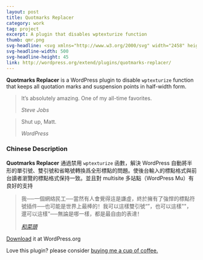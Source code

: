 ```yaml
---
layout: post
title: Quotmarks Replacer
category: work
tag: project
excerpt: A plugin that disables wptexturize function
thumb: qmr.png
svg-headline: <svg xmlns="http://www.w3.org/2000/svg" width="2458" height="223" viewBox="0 0 2458 223"><g><path d="M713.983 174.005c-10.708 0-19.963-1.854-27.762-5.553-7.802-3.699-14.212-8.824-19.235-15.368-5.025-6.544-8.759-14.277-11.204-23.2-2.448-8.924-3.668-18.671-3.668-29.25 0-10.575 1.221-20.39 3.668-29.447 2.445-9.054 6.179-16.887 11.204-23.499 5.023-6.609 11.434-11.765 19.235-15.467 7.799-3.699 17.054-5.552 27.762-5.552 10.708 0 19.96 1.853 27.762 5.552 7.799 3.703 14.209 8.858 19.235 15.467 5.022 6.612 8.756 14.445 11.204 23.499 2.445 9.057 3.668 18.872 3.668 29.447 0 10.578-1.224 20.326-3.668 29.25-2.448 8.923-6.182 16.656-11.204 23.2-5.026 6.544-11.437 11.669-19.235 15.368-7.801 3.699-17.053 5.553-27.762 5.553zm0-24.193c20.49 0 30.737-16.391 30.737-49.178 0-16.39-2.479-28.685-7.436-36.883-4.958-8.195-12.661-12.294-23.103-12.294-20.756 0-31.133 16.394-31.133 49.178 0 32.787 10.312 49.177 30.935 49.177zm65.44 32.917c-.266 3.833-.728 7.765-1.388 11.799-.663 4.031-1.72 7.833-3.173 11.402l-49.179-7.932c.397-2.776.725-5.125.992-7.04.263-1.918.595-3.702.992-5.354.396-1.654.858-3.306 1.388-4.957.527-1.654 1.122-3.47 1.785-5.453l48.583 7.535zM796.08 69.105c4.759-.793 9.451-1.189 14.08-1.189 4.626 0 9.32.396 14.08 1.189v54.333c0 5.423.427 9.884 1.289 13.386.858 3.504 2.181 6.28 3.966 8.328 1.785 2.051 3.997 3.504 6.643 4.362 2.643.861 5.751 1.289 9.32 1.289 4.889 0 8.988-.462 12.294-1.388v-80.31c4.759-.793 9.385-1.189 13.881-1.189 4.626 0 9.32.396 14.079 1.189v98.554c-4.232 1.456-9.816 2.875-16.756 4.264-6.94 1.388-14.179 2.082-21.714 2.082-6.742 0-13.221-.53-19.434-1.587-6.215-1.057-11.669-3.303-16.36-6.742-4.694-3.436-8.428-8.458-11.204-15.07-2.776-6.609-4.165-15.399-4.165-26.374v-55.127zM952.736 174.005c-8.329 0-15.566-1.357-21.714-4.065s-11.238-6.476-15.27-11.303c-4.034-4.824-7.074-10.476-9.122-16.955-2.051-6.476-3.074-13.483-3.074-21.02 0-7.535 1.022-14.605 3.074-21.217 2.048-6.609 5.087-12.326 9.122-17.153 4.031-4.824 9.122-8.626 15.27-11.402 6.147-2.776 13.385-4.164 21.714-4.164s15.598 1.388 21.813 4.164c6.212 2.776 11.368 6.578 15.467 11.402 4.096 4.827 7.139 10.544 9.122 17.153 1.983 6.612 2.975 13.682 2.975 21.217 0 7.536-.992 14.544-2.975 21.02-1.983 6.479-5.026 12.131-9.122 16.955-4.099 4.827-9.255 8.595-15.467 11.303-6.215 2.707-13.484 4.065-21.813 4.065zm0-21.416c7.402 0 12.722-2.742 15.963-8.229 3.238-5.484 4.858-13.386 4.858-23.697s-1.621-18.209-4.858-23.696c-3.241-5.484-8.561-8.229-15.963-8.229-7.272 0-12.527 2.745-15.765 8.229-3.241 5.487-4.858 13.385-4.858 23.696 0 10.312 1.617 18.213 4.858 23.697 3.238 5.487 8.493 8.229 15.765 8.229zM1025.114 90.521h-12.89l-.991-3.966 37.082-47.393h4.561v29.943h23.995c.396 1.983.66 3.768.793 5.354.13 1.586.198 3.241.198 4.958 0 1.853-.068 3.638-.198 5.354-.133 1.72-.397 3.638-.793 5.751h-23.995v40.254c0 4.1.329 7.405.992 9.915.66 2.513 1.617 4.496 2.875 5.949 1.255 1.456 2.807 2.447 4.66 2.975 1.85.529 4.031.793 6.544.793 1.983 0 3.932-.164 5.85-.496 1.915-.328 3.601-.626 5.057-.892.923 2.513 1.586 5.124 1.983 7.832.397 2.711.595 5.125.595 7.238 0 1.456-.034 2.677-.099 3.668-.068.992-.167 1.952-.297 2.876-6.083 1.453-12.363 2.181-18.839 2.181-12.031 0-21.218-2.807-27.564-8.428-6.346-5.617-9.519-14.772-9.519-27.464v-46.402zM1096.304 69.105c1.85-.396 3.699-.694 5.552-.892 1.85-.198 3.898-.297 6.147-.297 2.246 0 4.229.099 5.949.297 1.717.198 3.501.496 5.354.892.396.663.759 1.621 1.09 2.875.329 1.258.626 2.578.893 3.966.263 1.388.496 2.745.694 4.065.198 1.323.363 2.448.496 3.371 1.056-1.983 2.444-3.966 4.164-5.949 1.717-1.983 3.768-3.768 6.147-5.354 2.379-1.586 5.057-2.875 8.031-3.867 2.975-.992 6.312-1.487 10.014-1.487 15.994 0 26.241 6.082 30.737 18.243 2.643-4.889 6.376-9.152 11.204-12.79 4.824-3.634 10.938-5.453 18.343-5.453 11.632 0 20.192 3.207 25.681 9.617 5.484 6.414 8.229 16.428 8.229 30.042v65.24c-4.76.793-9.453 1.189-14.078 1.189-4.63 0-9.321-.396-14.08-1.189v-57.903c0-7.138-.893-12.623-2.677-16.458-1.785-3.833-5.388-5.75-10.808-5.75-2.25 0-4.461.332-6.643.992-2.181.663-4.164 1.884-5.949 3.668-1.785 1.785-3.241 4.297-4.363 7.535-1.125 3.241-1.686 7.436-1.686 12.592v55.325c-4.759.793-9.454 1.189-14.08 1.189-4.629 0-9.32-.396-14.079-1.189v-57.903c0-7.138-.893-12.623-2.677-16.458-1.785-3.833-5.388-5.75-10.808-5.75-2.25 0-4.496.332-6.742.992-2.25.663-4.263 1.952-6.048 3.867-1.785 1.918-3.207 4.595-4.263 8.031-1.06 3.439-1.586 7.932-1.586 13.484v53.738c-4.759.793-9.454 1.189-14.08 1.189-4.629 0-9.32-.396-14.079-1.189v-102.521zM1319.789 104.204c0-3.172-.53-5.75-1.587-7.733-1.06-1.983-2.513-3.535-4.362-4.66-1.853-1.122-4.133-1.884-6.841-2.28-2.712-.396-5.72-.595-9.023-.595-7.139 0-14.742 1.388-22.805 4.164-1.853-3.436-3.241-6.674-4.164-9.716-.927-3.04-1.388-6.674-1.388-10.907 5.815-1.983 11.631-3.436 17.45-4.362 5.815-.923 11.235-1.388 16.261-1.388 13.748 0 24.49 3.306 32.224 9.915 7.734 6.612 11.601 17.187 11.601 31.728v59.489c-4.629 1.456-10.246 2.845-16.855 4.164-6.612 1.32-14.079 1.983-22.408 1.983-6.742 0-12.924-.595-18.541-1.785-5.62-1.189-10.444-3.173-14.476-5.949-4.034-2.775-7.14-6.345-9.32-10.708-2.182-4.362-3.272-9.716-3.272-16.062s1.354-11.666 4.065-15.963c2.708-4.295 6.213-7.733 10.51-10.312 4.295-2.578 9.088-4.428 14.377-5.553 5.286-1.122 10.575-1.686 15.864-1.686 3.833 0 8.062.199 12.691.595v-2.379zm0 20.425c-1.587-.264-3.306-.496-5.156-.694-1.853-.198-3.504-.298-4.957-.298-6.479 0-11.601 1.159-15.368 3.471-3.769 2.314-5.652 6.048-5.652 11.203 0 3.439.726 6.083 2.182 7.933 1.453 1.853 3.204 3.207 5.255 4.064 2.048.861 4.229 1.389 6.544 1.587 2.312.198 4.329.297 6.049.297 1.982 0 3.966-.164 5.948-.495 1.983-.329 3.7-.626 5.156-.893v-26.175zM1370.155 69.105c1.983-.396 3.867-.694 5.652-.892 1.784-.198 3.733-.297 5.85-.297 1.982 0 3.932.133 5.85.396 1.915.267 3.799.595 5.651.991.396.663.76 1.621 1.091 2.875.328 1.258.626 2.578.893 3.966.264 1.388.496 2.776.694 4.165l.495 3.47c2.906-4.096 6.477-7.765 10.709-11.006 4.229-3.238 9.519-4.858 15.863-4.858 1.32 0 2.842.068 4.562.198 1.717.133 2.975.332 3.768.595.264 1.323.462 2.844.595 4.561.13 1.72.198 3.504.198 5.354 0 2.25-.099 4.694-.297 7.337-.198 2.646-.564 5.156-1.091 7.535-1.456-.263-3.074-.396-4.858-.396h-3.272c-2.249 0-4.759.232-7.535.694-2.776.465-5.422 1.686-7.932 3.669-2.514 1.983-4.596 4.957-6.247 8.923-1.654 3.966-2.479 9.518-2.479 16.657v48.781c-2.38.396-4.76.66-7.139.793-2.38.131-4.694.198-6.94.198-2.25 0-4.53-.067-6.842-.198-2.314-.133-4.729-.396-7.238-.793v-102.718zM1450.069 26.669c4.492-.793 9.122-1.19 13.881-1.19s9.45.397 14.079 1.19v144.956c-4.629.793-9.32 1.189-14.079 1.189s-9.389-.396-13.881-1.189v-144.956zm31.927 91.218l25.382-48.782c5.156-.793 10.377-1.189 15.666-1.189 5.022 0 9.915.396 14.675 1.189l-26.176 47.393 30.538 55.127c-5.422.793-10.644 1.189-15.666 1.189-4.629 0-9.519-.396-14.674-1.189l-29.745-53.738zM1575.79 127.008c-7.405-2.113-13.187-5.255-17.351-9.419-4.165-4.164-6.247-10.411-6.247-18.739 0-10.045 3.601-17.912 10.808-23.597 7.204-5.683 17.02-8.527 29.447-8.527 5.156 0 10.244.465 15.27 1.388 5.022.926 10.113 2.314 15.27 4.164-.267 3.439-.927 7.009-1.983 10.708-1.06 3.703-2.314 6.94-3.768 9.717-3.173-1.32-6.677-2.479-10.51-3.47-3.836-.992-7.867-1.487-12.097-1.487-4.496 0-8 .694-10.51 2.082-2.513 1.388-3.768 3.604-3.768 6.643 0 2.909.893 4.958 2.677 6.147 1.785 1.189 4.329 2.314 7.635 3.371l11.303 3.371c3.7 1.06 7.04 2.349 10.015 3.867 2.975 1.521 5.519 3.405 7.635 5.651 2.113 2.249 3.768 5.025 4.957 8.328 1.19 3.307 1.785 7.337 1.785 12.097 0 4.893-1.025 9.453-3.074 13.683-2.051 4.232-5.025 7.9-8.923 11.005-3.901 3.108-8.626 5.553-14.179 7.337-5.553 1.785-11.833 2.678-18.839 2.678-3.173 0-6.082-.1-8.726-.298-2.646-.198-5.189-.529-7.634-.991-2.448-.465-4.858-1.025-7.238-1.686s-4.958-1.519-7.734-2.578c.264-3.569.893-7.17 1.885-10.807.991-3.635 2.28-7.17 3.866-10.609 4.363 1.72 8.493 3.009 12.395 3.867 3.897.861 7.963 1.288 12.195 1.288 1.85 0 3.866-.164 6.048-.495 2.182-.329 4.195-.924 6.048-1.785 1.851-.858 3.402-1.982 4.66-3.371 1.255-1.388 1.884-3.203 1.884-5.453 0-3.173-.96-5.453-2.875-6.841-1.918-1.389-4.595-2.609-8.031-3.669l-12.296-3.57zM1688.223 29.049c5.815-.66 11.269-1.221 16.359-1.686 5.088-.461 10.739-.694 16.955-.694 7.269 0 14.441.663 21.516 1.983 7.07 1.323 13.45 3.668 19.136 7.04 5.683 3.371 10.278 7.932 13.782 13.683 3.501 5.75 5.255 13.057 5.255 21.912 0 5.289-.663 9.949-1.982 13.98-1.323 4.034-3.009 7.569-5.057 10.609-2.052 3.042-4.264 5.651-6.644 7.833s-4.629 3.935-6.742 5.255l-3.371 2.181 34.703 60.283c-2.646.264-5.423.526-8.329.793-2.909.264-5.884.396-8.924.396-5.025 0-9.983-.396-14.872-1.189l-37.281-66.231 4.76-2.379c1.85-.923 4.096-2.113 6.742-3.569 2.643-1.453 5.187-3.272 7.635-5.454 2.444-2.181 4.526-4.824 6.246-7.932 1.717-3.104 2.578-6.773 2.578-11.005 0-8.329-2.38-14.442-7.139-18.343-4.76-3.898-10.907-5.85-18.442-5.85-2.909 0-5.553.198-7.932.595v120.367c-2.38.264-4.76.496-7.14.694-2.379.198-4.693.297-6.94.297-2.249 0-4.629-.068-7.139-.198-2.513-.133-5.091-.396-7.733-.793v-142.578zM1824.454 128.991c.527 7.932 3.303 13.683 8.329 17.252 5.022 3.569 11.631 5.354 19.83 5.354 4.492 0 9.088-.428 13.782-1.289 4.69-.857 9.152-2.082 13.385-3.668 1.453 2.646 2.708 5.818 3.768 9.519 1.057 3.702 1.651 7.668 1.785 11.897-10.312 3.966-21.946 5.949-34.901 5.949-9.519 0-17.683-1.323-24.49-3.966-6.811-2.644-12.362-6.312-16.657-11.006-4.298-4.691-7.471-10.277-9.519-16.756-2.051-6.476-3.073-13.55-3.073-21.218 0-7.536 1.057-14.606 3.173-21.218 2.112-6.609 5.255-12.359 9.419-17.252 4.164-4.889 9.32-8.756 15.468-11.601 6.147-2.841 13.317-4.263 21.516-4.263 7.139 0 13.484 1.258 19.037 3.768 5.552 2.513 10.277 5.949 14.179 10.312 3.897 4.363 6.841 9.552 8.824 15.566 1.982 6.017 2.975 12.462 2.975 19.334 0 2.513-.1 4.991-.298 7.437-.198 2.447-.431 4.396-.694 5.85h-65.838zm40.256-19.632c-.267-6.345-2.018-11.467-5.256-15.368-3.24-3.898-7.768-5.85-13.583-5.85-6.612 0-11.635 1.853-15.071 5.552-3.439 3.703-5.487 8.924-6.147 15.666h40.057zM1910.913 68.907c1.85-.396 3.669-.66 5.453-.793 1.785-.13 3.799-.198 6.049-.198 3.699 0 7.467.396 11.303 1.189.396.663.759 1.621 1.091 2.875.328 1.258.66 2.612.991 4.065.329 1.457.595 2.875.793 4.264l.496 3.47c1.189-2.113 2.644-4.195 4.362-6.247 1.717-2.048 3.799-3.867 6.247-5.453 2.444-1.586 5.187-2.875 8.229-3.867 3.039-.992 6.41-1.487 10.113-1.487 5.683 0 11.006 1.06 15.963 3.173 4.958 2.116 9.286 5.323 12.989 9.617 3.699 4.298 6.575 9.686 8.626 16.162 2.048 6.479 3.074 14.147 3.074 23.002 0 8.595-1.259 16.294-3.769 23.102-2.513 6.811-6.147 12.592-10.906 17.351-4.759 4.76-10.578 8.428-17.45 11.006-6.876 2.578-14.675 3.867-23.4 3.867-2.249 0-4.461-.1-6.643-.298s-4-.431-5.453-.694v45.608c-2.513.397-4.927.66-7.238.794-2.314.13-4.595.198-6.842.198-2.249 0-4.529-.068-6.841-.198-2.314-.134-4.729-.396-7.238-.794v-149.714zm28.159 80.905c3.569 1.06 7.665 1.586 12.295 1.586 8.195 0 14.476-2.643 18.838-7.932 4.363-5.286 6.544-13.286 6.544-23.994 0-4.096-.331-7.898-.991-11.402-.663-3.501-1.785-6.51-3.371-9.023-1.587-2.509-3.604-4.493-6.048-5.949-2.448-1.453-5.454-2.181-9.023-2.181-3.306 0-6.116.629-8.428 1.884-2.314 1.258-4.198 2.975-5.651 5.156-1.456 2.181-2.513 4.728-3.173 7.634-.663 2.91-.991 6.017-.991 9.32v34.901zM2025.926 26.669c4.759-.793 9.45-1.19 14.079-1.19 4.493 0 9.122.397 13.882 1.19v104.106c0 4.1.229 7.405.693 9.915.462 2.513 1.19 4.462 2.182 5.85.991 1.389 2.28 2.349 3.867 2.876 1.586.529 3.569.793 5.949.793 1.056 0 2.212-.065 3.47-.198 1.255-.13 2.479-.328 3.669-.595 1.453 5.422 2.181 10.708 2.181 15.863v2.876c0 .861-.133 1.818-.396 2.875-2.116.66-4.66 1.121-7.635 1.388-2.975.264-5.72.396-8.229.396-10.182 0-18.343-2.807-24.49-8.428-6.147-5.617-9.221-14.772-9.221-27.464v-110.253zM2144.111 104.204c0-3.172-.53-5.75-1.587-7.733-1.06-1.983-2.513-3.535-4.362-4.66-1.853-1.122-4.133-1.884-6.841-2.28-2.712-.396-5.72-.595-9.023-.595-7.139 0-14.742 1.388-22.805 4.164-1.853-3.436-3.241-6.674-4.164-9.716-.927-3.04-1.388-6.674-1.388-10.907 5.815-1.983 11.631-3.436 17.45-4.362 5.815-.923 11.235-1.388 16.261-1.388 13.748 0 24.49 3.306 32.224 9.915 7.734 6.612 11.601 17.187 11.601 31.728v59.489c-4.629 1.456-10.246 2.845-16.855 4.164-6.612 1.32-14.079 1.983-22.408 1.983-6.742 0-12.924-.595-18.541-1.785-5.62-1.189-10.444-3.173-14.476-5.949-4.034-2.775-7.14-6.345-9.32-10.708-2.182-4.362-3.272-9.716-3.272-16.062s1.354-11.666 4.065-15.963c2.708-4.295 6.213-7.733 10.51-10.312 4.295-2.578 9.088-4.428 14.377-5.553 5.286-1.122 10.575-1.686 15.864-1.686 3.833 0 8.062.199 12.691.595v-2.379zm0 20.425c-1.587-.264-3.306-.496-5.156-.694-1.853-.198-3.504-.298-4.957-.298-6.479 0-11.601 1.159-15.368 3.471-3.769 2.314-5.652 6.048-5.652 11.203 0 3.439.726 6.083 2.182 7.933 1.453 1.853 3.204 3.207 5.255 4.064 2.048.861 4.229 1.389 6.544 1.587 2.312.198 4.329.297 6.049.297 1.982 0 3.966-.164 5.948-.495 1.983-.329 3.7-.626 5.156-.893v-26.175zM2263.288 147.433c1.587 2.646 2.907 5.72 3.967 9.221 1.057 3.505 1.586 7.635 1.586 12.394-5.289 2.116-10.246 3.471-14.872 4.065-4.63.595-9.454.893-14.477.893-8.595 0-16.062-1.357-22.408-4.065s-11.601-6.444-15.765-11.204c-4.164-4.759-7.307-10.41-9.42-16.954-2.116-6.544-3.173-13.648-3.173-21.317 0-7.535 1.023-14.541 3.074-21.019 2.048-6.476 5.156-12.161 9.32-17.054 4.164-4.889 9.351-8.725 15.566-11.501 6.213-2.776 13.416-4.164 21.615-4.164 2.906 0 5.583.068 8.031.198 2.444.133 4.79.396 7.039.793 2.247.396 4.493.926 6.742 1.586 2.247.663 4.76 1.521 7.536 2.578 0 3.042-.396 6.445-1.19 10.212-.793 3.768-2.051 7.371-3.768 10.807-3.966-1.32-7.437-2.212-10.41-2.677-2.975-.461-6.38-.694-10.213-.694-8.198 0-14.377 2.677-18.541 8.031-4.165 5.354-6.247 12.988-6.247 22.903 0 10.708 2.247 18.51 6.742 23.399 4.493 4.893 10.575 7.337 18.244 7.337 1.983 0 3.799-.031 5.453-.099 1.651-.065 3.272-.229 4.858-.496 1.587-.264 3.204-.66 4.858-1.189 1.655-.528 3.604-1.191 5.853-1.984zM2309.094 128.991c.527 7.932 3.303 13.683 8.329 17.252 5.022 3.569 11.631 5.354 19.83 5.354 4.492 0 9.088-.428 13.782-1.289 4.69-.857 9.152-2.082 13.385-3.668 1.453 2.646 2.708 5.818 3.768 9.519 1.057 3.702 1.651 7.668 1.785 11.897-10.312 3.966-21.946 5.949-34.901 5.949-9.519 0-17.683-1.323-24.49-3.966-6.811-2.644-12.362-6.312-16.657-11.006-4.298-4.691-7.471-10.277-9.519-16.756-2.051-6.476-3.073-13.55-3.073-21.218 0-7.536 1.057-14.606 3.173-21.218 2.112-6.609 5.255-12.359 9.419-17.252 4.164-4.889 9.32-8.756 15.468-11.601 6.147-2.841 13.317-4.263 21.516-4.263 7.139 0 13.484 1.258 19.037 3.768 5.552 2.513 10.277 5.949 14.179 10.312 3.897 4.363 6.841 9.552 8.824 15.566 1.982 6.017 2.975 12.462 2.975 19.334 0 2.513-.1 4.991-.298 7.437-.198 2.447-.431 4.396-.694 5.85h-65.838zm40.256-19.632c-.267-6.345-2.018-11.467-5.256-15.368-3.24-3.898-7.768-5.85-13.583-5.85-6.612 0-11.635 1.853-15.071 5.552-3.439 3.703-5.487 8.924-6.147 15.666h40.057zM2396.147 69.105c1.983-.396 3.867-.694 5.652-.892 1.784-.198 3.733-.297 5.85-.297 1.982 0 3.932.133 5.85.396 1.915.267 3.799.595 5.651.991.396.663.76 1.621 1.091 2.875.328 1.258.626 2.578.893 3.966.264 1.388.496 2.776.694 4.165l.495 3.47c2.906-4.096 6.477-7.765 10.709-11.006 4.229-3.238 9.519-4.858 15.863-4.858 1.32 0 2.842.068 4.562.198 1.717.133 2.975.332 3.768.595.264 1.323.462 2.844.595 4.561.13 1.72.198 3.504.198 5.354 0 2.25-.099 4.694-.297 7.337-.198 2.646-.564 5.156-1.091 7.535-1.456-.263-3.074-.396-4.858-.396h-3.272c-2.249 0-4.759.232-7.535.694-2.776.465-5.422 1.686-7.932 3.669-2.514 1.983-4.596 4.957-6.247 8.923-1.654 3.966-2.479 9.518-2.479 16.657v48.781c-2.38.396-4.76.66-7.139.793-2.38.131-4.694.198-6.94.198-2.25 0-4.53-.067-6.842-.198-2.314-.133-4.729-.396-7.238-.793v-102.718z"/></g><path fill="#222" d="M248.934 39.69l-26.656-39.27c-59.235 23.71-76.266 47.42-76.266 111.142v108.177h108.845v-108.177h-62.197c1.481-45.938 11.847-59.275 56.274-71.872zm-145.868 0l-26.655-39.269c-59.976 23.71-76.266 47.42-76.266 111.141v108.177h108.845v-108.177h-62.198c1.481-45.938 11.848-59.275 56.274-71.872zm370.993-36.305v108.178h62.197c-.74 45.938-11.106 59.275-55.533 71.871l25.916 39.27c59.976-23.71 76.266-47.42 76.266-111.141v-108.178h-108.846zm-145.868 108.177h62.197c-.74 45.938-11.106 59.275-55.533 71.871l25.916 39.27c59.976-23.71 76.266-47.42 76.266-111.141v-108.177h-108.846v108.177z" enable-background="new"/></svg>
svg-headline-width: 500
svg-headline-height: 45
link: http://wordpress.org/extend/plugins/quotmarks-replacer/
---
```


<p><strong>Quotmarks Replacer</strong> is a WordPress plugin to disable <code>wptexturize</code> function that keeps all quotation marks and suspension points in half-width form.</p>

<blockquote cite="http://www.apple.com/stevejobs/">
  <p>It’s absolutely amazing. One of my all-time favorites.</p>
  <footer>
    <cite>Steve Jobs</cite>
  </footer>
</blockquote>

<blockquote cite="http://wordpress.org/">
  <p>Shut up, Matt.</p>
  <footer>
    <cite>WordPress</cite>
  </footer>
</blockquote>

<h3>Chinese Description</h3>

<p lang=zh><strong>Quotmarks Replacer</strong> 通過禁用 <code>wptexturize</code> 函數，解決 WordPress 自動將半形的單引號、雙引號和省略號轉換爲全形標點的問題。使後台輸入的標點格式與前台讀者瀏覽的標點格式保持一致。並且對 multisite 多站點（WordPress Mu）有良好的支持</p>

<blockquote cite="http://www.hecaitou.net/?p=64">
  <p lang=zh>我──一個網絡民工──當然有人會覺得這是謙虛，終於擁有了強悍的標點符號插件──也可能是世界上最棒的！我可以這樣雙引號“”，也可以這樣""，還可以這樣"──無論是哪一樣，都是最自由的表達！</p>
  <footer>
    <cite><a href="http://www.hecaitou.com/blogs/hecaitou/archives/119925.aspx">和菜頭</a></cite>
  </footer>
</blockquote>

<p class=download><a href="http://wordpress.org/extend/plugins/quotmarks-replacer/">Download</a> it at WordPress.org</p>

<p class=store>Love this plugin? please consider <a href="{{ site.data.var.donate }}">buying me a cup of coffee.</a></p>
